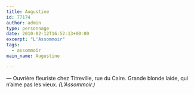 ```yaml
---
title: Augustine
id: 77174
author: admin
type: personnage
date: 2010-02-12T16:52:13+00:00
excerpt: "L'Assommoir"
tags:
  - assommoir
main_name: Augustine

---
```

**—** Ouvrière fleuriste chez Titreville, rue du Caire. Grande blonde laide, qui n&rsquo;aime pas les vieux. _(L&rsquo;Assommoir.)_